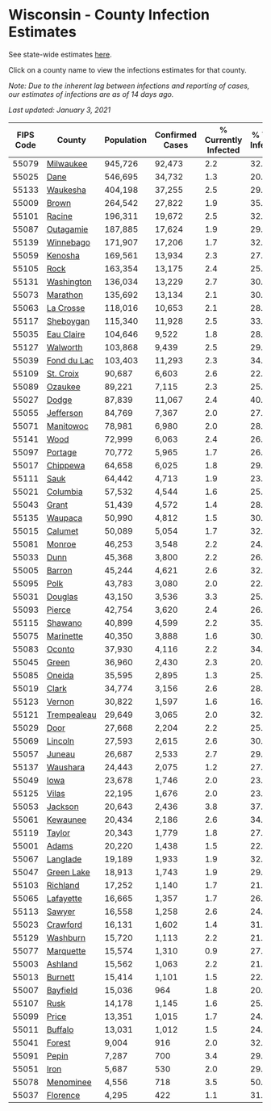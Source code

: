 # Wisconsin - County Infection Estimates

See state-wide estimates [here](/infections/us-wi).

Click on a county name to view the infections estimates for that county.

*Note: Due to the inherent lag between infections and reporting of cases, our estimates of infections are as of 14 days ago.*

*Last updated: January 3, 2021*

|   FIPS Code |                     County |   Population |   Confirmed Cases |   % Currently Infected |   % Total Infected |
|-------------|----------------------------|--------------|-------------------|------------------------|--------------------|
|       55079 |     [Milwaukee](milwaukee) |      945,726 |            92,473 |                    2.2 |               32.3 |
|       55025 |               [Dane](dane) |      546,695 |            34,732 |                    1.3 |               20.4 |
|       55133 |       [Waukesha](waukesha) |      404,198 |            37,255 |                    2.5 |               29.4 |
|       55009 |             [Brown](brown) |      264,542 |            27,822 |                    1.9 |               35.0 |
|       55101 |           [Racine](racine) |      196,311 |            19,672 |                    2.5 |               32.6 |
|       55087 |     [Outagamie](outagamie) |      187,885 |            17,624 |                    1.9 |               29.9 |
|       55139 |     [Winnebago](winnebago) |      171,907 |            17,206 |                    1.7 |               32.0 |
|       55059 |         [Kenosha](kenosha) |      169,561 |            13,934 |                    2.3 |               27.1 |
|       55105 |               [Rock](rock) |      163,354 |            13,175 |                    2.4 |               25.8 |
|       55131 |   [Washington](washington) |      136,034 |            13,229 |                    2.7 |               30.9 |
|       55073 |       [Marathon](marathon) |      135,692 |            13,134 |                    2.1 |               30.8 |
|       55063 |     [La Crosse](la-crosse) |      118,016 |            10,653 |                    2.1 |               28.5 |
|       55117 |     [Sheboygan](sheboygan) |      115,340 |            11,928 |                    2.5 |               33.0 |
|       55035 |   [Eau Claire](eau-claire) |      104,646 |             9,522 |                    1.8 |               28.9 |
|       55127 |       [Walworth](walworth) |      103,868 |             9,439 |                    2.5 |               29.3 |
|       55039 | [Fond du Lac](fond-du-lac) |      103,403 |            11,293 |                    2.3 |               34.8 |
|       55109 |     [St. Croix](st.-croix) |       90,687 |             6,603 |                    2.6 |               22.9 |
|       55089 |         [Ozaukee](ozaukee) |       89,221 |             7,115 |                    2.3 |               25.6 |
|       55027 |             [Dodge](dodge) |       87,839 |            11,067 |                    2.4 |               40.3 |
|       55055 |     [Jefferson](jefferson) |       84,769 |             7,367 |                    2.0 |               27.3 |
|       55071 |     [Manitowoc](manitowoc) |       78,981 |             6,980 |                    2.0 |               28.1 |
|       55141 |               [Wood](wood) |       72,999 |             6,063 |                    2.4 |               26.1 |
|       55097 |         [Portage](portage) |       70,772 |             5,965 |                    1.7 |               26.7 |
|       55017 |       [Chippewa](chippewa) |       64,658 |             6,025 |                    1.8 |               29.7 |
|       55111 |               [Sauk](sauk) |       64,442 |             4,713 |                    1.9 |               23.4 |
|       55021 |       [Columbia](columbia) |       57,532 |             4,544 |                    1.6 |               25.2 |
|       55043 |             [Grant](grant) |       51,439 |             4,572 |                    1.4 |               28.4 |
|       55135 |         [Waupaca](waupaca) |       50,990 |             4,812 |                    1.5 |               30.1 |
|       55015 |         [Calumet](calumet) |       50,089 |             5,054 |                    1.7 |               32.1 |
|       55081 |           [Monroe](monroe) |       46,253 |             3,548 |                    2.2 |               24.1 |
|       55033 |               [Dunn](dunn) |       45,368 |             3,800 |                    2.2 |               26.4 |
|       55005 |           [Barron](barron) |       45,244 |             4,621 |                    2.6 |               32.2 |
|       55095 |               [Polk](polk) |       43,783 |             3,080 |                    2.0 |               22.1 |
|       55031 |         [Douglas](douglas) |       43,150 |             3,536 |                    3.3 |               25.5 |
|       55093 |           [Pierce](pierce) |       42,754 |             3,620 |                    2.4 |               26.7 |
|       55115 |         [Shawano](shawano) |       40,899 |             4,599 |                    2.2 |               35.9 |
|       55075 |     [Marinette](marinette) |       40,350 |             3,888 |                    1.6 |               30.7 |
|       55083 |           [Oconto](oconto) |       37,930 |             4,116 |                    2.2 |               34.6 |
|       55045 |             [Green](green) |       36,960 |             2,430 |                    2.3 |               20.7 |
|       55085 |           [Oneida](oneida) |       35,595 |             2,895 |                    1.3 |               25.9 |
|       55019 |             [Clark](clark) |       34,774 |             3,156 |                    2.6 |               28.5 |
|       55123 |           [Vernon](vernon) |       30,822 |             1,597 |                    1.6 |               16.1 |
|       55121 | [Trempealeau](trempealeau) |       29,649 |             3,065 |                    2.0 |               32.7 |
|       55029 |               [Door](door) |       27,668 |             2,204 |                    2.2 |               25.3 |
|       55069 |         [Lincoln](lincoln) |       27,593 |             2,615 |                    2.6 |               30.0 |
|       55057 |           [Juneau](juneau) |       26,687 |             2,533 |                    2.7 |               29.8 |
|       55137 |       [Waushara](waushara) |       24,443 |             2,075 |                    1.2 |               27.2 |
|       55049 |               [Iowa](iowa) |       23,678 |             1,746 |                    2.0 |               23.5 |
|       55125 |             [Vilas](vilas) |       22,195 |             1,676 |                    2.0 |               23.8 |
|       55053 |         [Jackson](jackson) |       20,643 |             2,436 |                    3.8 |               37.2 |
|       55061 |       [Kewaunee](kewaunee) |       20,434 |             2,186 |                    2.6 |               34.2 |
|       55119 |           [Taylor](taylor) |       20,343 |             1,779 |                    1.8 |               27.7 |
|       55001 |             [Adams](adams) |       20,220 |             1,438 |                    1.5 |               22.5 |
|       55067 |       [Langlade](langlade) |       19,189 |             1,933 |                    1.9 |               32.2 |
|       55047 |   [Green Lake](green-lake) |       18,913 |             1,743 |                    1.9 |               29.5 |
|       55103 |       [Richland](richland) |       17,252 |             1,140 |                    1.7 |               21.0 |
|       55065 |     [Lafayette](lafayette) |       16,665 |             1,357 |                    1.7 |               26.0 |
|       55113 |           [Sawyer](sawyer) |       16,558 |             1,258 |                    2.6 |               24.8 |
|       55023 |       [Crawford](crawford) |       16,131 |             1,602 |                    1.4 |               31.6 |
|       55129 |       [Washburn](washburn) |       15,720 |             1,113 |                    2.2 |               21.9 |
|       55077 |     [Marquette](marquette) |       15,574 |             1,310 |                    0.9 |               27.1 |
|       55003 |         [Ashland](ashland) |       15,562 |             1,063 |                    2.2 |               21.4 |
|       55013 |         [Burnett](burnett) |       15,414 |             1,101 |                    1.5 |               22.6 |
|       55007 |       [Bayfield](bayfield) |       15,036 |               964 |                    1.8 |               20.3 |
|       55107 |               [Rusk](rusk) |       14,178 |             1,145 |                    1.6 |               25.7 |
|       55099 |             [Price](price) |       13,351 |             1,015 |                    1.7 |               24.1 |
|       55011 |         [Buffalo](buffalo) |       13,031 |             1,012 |                    1.5 |               24.6 |
|       55041 |           [Forest](forest) |        9,004 |               916 |                    2.0 |               32.3 |
|       55091 |             [Pepin](pepin) |        7,287 |               700 |                    3.4 |               29.8 |
|       55051 |               [Iron](iron) |        5,687 |               530 |                    2.0 |               29.7 |
|       55078 |     [Menominee](menominee) |        4,556 |               718 |                    3.5 |               50.4 |
|       55037 |       [Florence](florence) |        4,295 |               422 |                    1.1 |               31.8 |